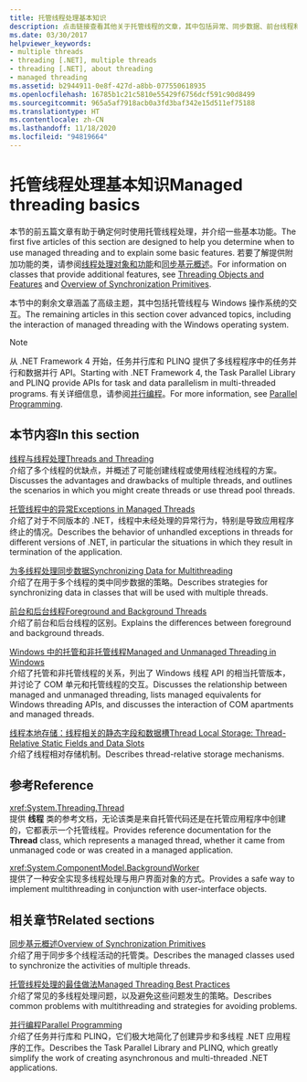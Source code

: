 ```yaml
---
title: 托管线程处理基本知识
description: 点击链接查看其他关于托管线程的文章，其中包括异常、同步数据、前台线程和后台线程、本地存储等主题。
ms.date: 03/30/2017
helpviewer_keywords:
- multiple threads
- threading [.NET], multiple threads
- threading [.NET], about threading
- managed threading
ms.assetid: b2944911-0e8f-427d-a8bb-077550618935
ms.openlocfilehash: 16785b1c21c5810e55429f6756dcf591c90d8499
ms.sourcegitcommit: 965a5af7918acb0a3fd3baf342e15d511ef75188
ms.translationtype: HT
ms.contentlocale: zh-CN
ms.lasthandoff: 11/18/2020
ms.locfileid: "94819664"
---
```

# <a name="managed-threading-basics"></a><span data-ttu-id="08263-103">托管线程处理基本知识</span><span class="sxs-lookup"><span data-stu-id="08263-103">Managed threading basics</span></span>

<span data-ttu-id="08263-104">本节的前五篇文章有助于确定何时使用托管线程处理，并介绍一些基本功能。</span><span class="sxs-lookup"><span data-stu-id="08263-104">The first five articles of this section are designed to help you determine when to use managed threading and to explain some basic features.</span></span> <span data-ttu-id="08263-105">若要了解提供附加功能的类，请参阅[线程处理对象和功能](threading-objects-and-features.md)和[同步基元概述](overview-of-synchronization-primitives.md)。</span><span class="sxs-lookup"><span data-stu-id="08263-105">For information on classes that provide additional features, see [Threading Objects and Features](threading-objects-and-features.md) and [Overview of Synchronization Primitives](overview-of-synchronization-primitives.md).</span></span>  
  
 <span data-ttu-id="08263-106">本节中的剩余文章涵盖了高级主题，其中包括托管线程与 Windows 操作系统的交互。</span><span class="sxs-lookup"><span data-stu-id="08263-106">The remaining articles in this section cover advanced topics, including the interaction of managed threading with the Windows operating system.</span></span>  
  
> [!NOTE]
> <span data-ttu-id="08263-107">从 .NET Framework 4 开始，任务并行库和 PLINQ 提供了多线程程序中的任务并行和数据并行 API。</span><span class="sxs-lookup"><span data-stu-id="08263-107">Starting with .NET Framework 4, the Task Parallel Library and PLINQ provide APIs for task and data parallelism in multi-threaded programs.</span></span> <span data-ttu-id="08263-108">有关详细信息，请参阅[并行编程](../parallel-programming/index.md)。</span><span class="sxs-lookup"><span data-stu-id="08263-108">For more information, see [Parallel Programming](../parallel-programming/index.md).</span></span>  
  
## <a name="in-this-section"></a><span data-ttu-id="08263-109">本节内容</span><span class="sxs-lookup"><span data-stu-id="08263-109">In this section</span></span>

 [<span data-ttu-id="08263-110">线程与线程处理</span><span class="sxs-lookup"><span data-stu-id="08263-110">Threads and Threading</span></span>](threads-and-threading.md)  
 <span data-ttu-id="08263-111">介绍了多个线程的优缺点，并概述了可能创建线程或使用线程池线程的方案。</span><span class="sxs-lookup"><span data-stu-id="08263-111">Discusses the advantages and drawbacks of multiple threads, and outlines the scenarios in which you might create threads or use thread pool threads.</span></span>  
  
 [<span data-ttu-id="08263-112">托管线程中的异常</span><span class="sxs-lookup"><span data-stu-id="08263-112">Exceptions in Managed Threads</span></span>](exceptions-in-managed-threads.md)  
 <span data-ttu-id="08263-113">介绍了对于不同版本的 .NET，线程中未经处理的异常行为，特别是导致应用程序终止的情况。</span><span class="sxs-lookup"><span data-stu-id="08263-113">Describes the behavior of unhandled exceptions in threads for different versions of .NET, in particular the situations in which they result in termination of the application.</span></span>  
  
 [<span data-ttu-id="08263-114">为多线程处理同步数据</span><span class="sxs-lookup"><span data-stu-id="08263-114">Synchronizing Data for Multithreading</span></span>](synchronizing-data-for-multithreading.md)  
 <span data-ttu-id="08263-115">介绍了在用于多个线程的类中同步数据的策略。</span><span class="sxs-lookup"><span data-stu-id="08263-115">Describes strategies for synchronizing data in classes that will be used with multiple threads.</span></span>  
  
 [<span data-ttu-id="08263-116">前台和后台线程</span><span class="sxs-lookup"><span data-stu-id="08263-116">Foreground and Background Threads</span></span>](foreground-and-background-threads.md)  
 <span data-ttu-id="08263-117">介绍了前台和后台线程的区别。</span><span class="sxs-lookup"><span data-stu-id="08263-117">Explains the differences between foreground and background threads.</span></span>  
  
 [<span data-ttu-id="08263-118">Windows 中的托管和非托管线程</span><span class="sxs-lookup"><span data-stu-id="08263-118">Managed and Unmanaged Threading in Windows</span></span>](managed-and-unmanaged-threading-in-windows.md)  
 <span data-ttu-id="08263-119">介绍了托管和非托管线程的关系，列出了 Windows 线程 API 的相当托管版本，并讨论了 COM 单元和托管线程的交互。</span><span class="sxs-lookup"><span data-stu-id="08263-119">Discusses the relationship between managed and unmanaged threading, lists managed equivalents for Windows threading APIs, and discusses the interaction of COM apartments and managed threads.</span></span>  
  
 [<span data-ttu-id="08263-120">线程本地存储：线程相关的静态字段和数据槽</span><span class="sxs-lookup"><span data-stu-id="08263-120">Thread Local Storage: Thread-Relative Static Fields and Data Slots</span></span>](thread-local-storage-thread-relative-static-fields-and-data-slots.md)  
 <span data-ttu-id="08263-121">介绍了线程相对存储机制。</span><span class="sxs-lookup"><span data-stu-id="08263-121">Describes thread-relative storage mechanisms.</span></span>  
  
## <a name="reference"></a><span data-ttu-id="08263-122">参考</span><span class="sxs-lookup"><span data-stu-id="08263-122">Reference</span></span>

 <xref:System.Threading.Thread>  
 <span data-ttu-id="08263-123">提供 **线程** 类的参考文档，无论该类是来自托管代码还是在托管应用程序中创建的，它都表示一个托管线程。</span><span class="sxs-lookup"><span data-stu-id="08263-123">Provides reference documentation for the **Thread** class, which represents a managed thread, whether it came from unmanaged code or was created in a managed application.</span></span>  
  
 <xref:System.ComponentModel.BackgroundWorker>  
 <span data-ttu-id="08263-124">提供了一种安全实现多线程处理与用户界面对象的方式。</span><span class="sxs-lookup"><span data-stu-id="08263-124">Provides a safe way to implement multithreading in conjunction with user-interface objects.</span></span>  
  
## <a name="related-sections"></a><span data-ttu-id="08263-125">相关章节</span><span class="sxs-lookup"><span data-stu-id="08263-125">Related sections</span></span>

 [<span data-ttu-id="08263-126">同步基元概述</span><span class="sxs-lookup"><span data-stu-id="08263-126">Overview of Synchronization Primitives</span></span>](overview-of-synchronization-primitives.md)  
 <span data-ttu-id="08263-127">介绍了用于同步多个线程活动的托管类。</span><span class="sxs-lookup"><span data-stu-id="08263-127">Describes the managed classes used to synchronize the activities of multiple threads.</span></span>  
  
 [<span data-ttu-id="08263-128">托管线程处理的最佳做法</span><span class="sxs-lookup"><span data-stu-id="08263-128">Managed Threading Best Practices</span></span>](managed-threading-best-practices.md)  
 <span data-ttu-id="08263-129">介绍了常见的多线程处理问题，以及避免这些问题发生的策略。</span><span class="sxs-lookup"><span data-stu-id="08263-129">Describes common problems with multithreading and strategies for avoiding problems.</span></span>  
  
 [<span data-ttu-id="08263-130">并行编程</span><span class="sxs-lookup"><span data-stu-id="08263-130">Parallel Programming</span></span>](../parallel-programming/index.md)  
 <span data-ttu-id="08263-131">介绍了任务并行库和 PLINQ，它们极大地简化了创建异步和多线程 .NET 应用程序的工作。</span><span class="sxs-lookup"><span data-stu-id="08263-131">Describes the Task Parallel Library and PLINQ, which greatly simplify the work of creating asynchronous and multi-threaded .NET applications.</span></span>
